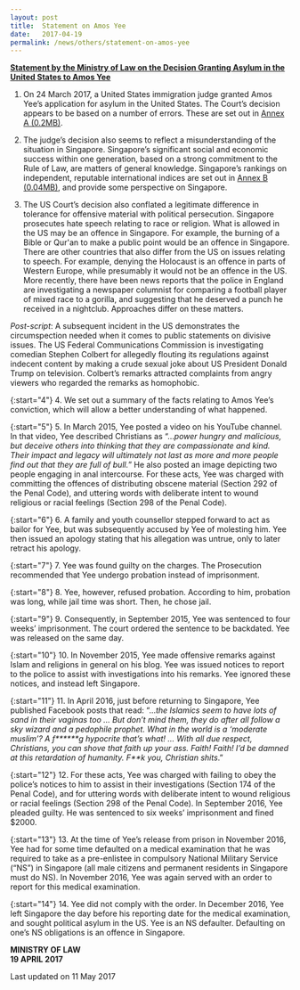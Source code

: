 ```yaml
---
layout: post
title:  Statement on Amos Yee
date:   2017-04-19
permalink: /news/others/statement-on-amos-yee
---
```




**<u>Statement by the Ministry of Law on the Decision Granting Asylum in the United States to Amos Yee</u>**

1. On 24 March 2017, a United States immigration judge granted Amos Yee’s application for asylum in the United States. The Court’s decision appears to be based on a number of errors. These are set out in [Annex A (0.2MB)](/files/news/others/2017/04/AnnexA-ListofClarifications.pdf).
 
2. The judge’s decision also seems to reflect a misunderstanding of the situation in Singapore. Singapore’s significant social and economic success within one generation, based on a strong commitment to the Rule of Law, are matters of general knowledge. Singapore’s rankings on independent, reputable international indices are set out in [Annex B (0.04MB)](/files/news/others/2017/04/AnnexB-Rankings.pdf), and provide some perspective on Singapore.
 
3. The US Court’s decision also conflated a legitimate difference in tolerance for offensive material with political persecution. Singapore prosecutes hate speech relating to race or religion. What is allowed in the US may be an offence in Singapore. For example, the burning of a Bible or Qur'an to make a public point would be an offence in Singapore. There are other countries that also differ from the US on issues relating to speech. For example, denying the Holocaust is an offence in parts of Western Europe, while presumably it would not be an offence in the US. More recently, there have been news reports that the police in England are investigating a newspaper columnist for comparing a football player of mixed race to a gorilla, and suggesting that he deserved a punch he received in a nightclub.  Approaches differ on these matters.
 
*Post-script*: A subsequent incident in the US demonstrates the circumspection needed when it comes to public statements on divisive issues. The US Federal Communications Commission is investigating comedian Stephen Colbert for allegedly flouting its regulations against indecent content by making a crude sexual joke about US President Donald Trump on television. Colbert’s remarks attracted complaints from angry viewers who regarded the remarks as homophobic.
 
{:start="4"} 
4. We set out a summary of the facts relating to Amos Yee’s conviction, which will allow a better understanding of what happened.

{:start="5"}
5. In March 2015, Yee posted a video on his YouTube channel. In that video, Yee described Christians as “…*power hungry and malicious, but deceive others into thinking that they are compassionate and kind. Their impact and legacy will ultimately not last as more and more people find out that they are full of bull.*”  He also posted an image depicting two people engaging in anal intercourse. For these acts, Yee was charged with committing the offences of distributing obscene material (Section 292 of the Penal Code), and uttering words with deliberate intent to wound religious or racial feelings (Section 298 of the Penal Code).

{:start="6"}
6. A family and youth counsellor stepped forward to act as bailor for Yee, but was subsequently accused by Yee of molesting him. Yee then issued an apology stating that his allegation was untrue, only to later retract his apology.

{:start="7"}
7. Yee was found guilty on the charges. The Prosecution recommended that Yee undergo probation instead of imprisonment.

{:start="8"}
8. Yee, however, refused probation. According to him, probation was long, while jail time was short. Then, he chose jail.
 
{:start="9"} 
9. Consequently, in September 2015, Yee was sentenced to four weeks’ imprisonment. The court ordered the sentence to be backdated. Yee was released on the same day.

{:start="10"}
10. In November 2015, Yee made offensive remarks against Islam and religions in general on his blog. Yee was issued notices to report to the police to assist with investigations into his remarks. Yee ignored these notices, and instead left Singapore.

{:start="11"}
11. In April 2016, just before returning to Singapore, Yee published Facebook posts that read: “…<i>the Islamics seem to have lots of sand in their vaginas too … But don’t mind them, they do after all follow a sky wizard and a pedophile prophet. What in the world is a ‘moderate muslim’? A f&#42;&#42;&#42;&#42;&#42;&#42;g hypocrite that’s what! … With all due respect, Christians, you can shove that faith up your ass. Faith! Faith! I’d be damned at this retardation of humanity. F**k you, Christian shits</i>.” 

{:start="12"}
12. For these acts, Yee was charged with failing to obey the police’s notices to him to assist in their investigations (Section 174 of the Penal Code), and for uttering words with deliberate intent to wound religious or racial feelings (Section 298 of the Penal Code). In September 2016, Yee pleaded guilty. He was sentenced to six weeks’ imprisonment and fined $2000.
 
{:start="13"} 
13. At the time of Yee’s release from prison in November 2016, Yee had for some time defaulted on a medical examination that he was required to take as a pre-enlistee in compulsory National Military Service (“NS”) in Singapore (all male citizens and permanent residents in Singapore must do NS). In November 2016, Yee was again served with an order to report for this medical examination.
 
{:start="14"} 
14. Yee did not comply with the order. In December 2016, Yee left Singapore the day before his reporting date for the medical examination, and sought political asylum in the US. Yee is an NS defaulter. Defaulting on one’s NS obligations is an offence in Singapore. 


**MINISTRY OF LAW**  
**19 APRIL 2017**


<p class="right-side-updated">Last updated on 11 May 2017</p> 
